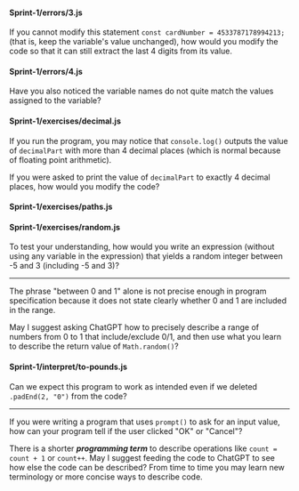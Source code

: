 #### Sprint-1/errors/3.js
If you cannot modify this statement `const cardNumber = 4533787178994213;`
(that is, keep the variable's value unchanged), 
how would you modify the code so that it can still extract the last 4 digits from its value.

#### Sprint-1/errors/4.js
Have you also noticed the variable names do not quite match the values assigned to the variable?

#### Sprint-1/exercises/decimal.js
If you run the program, you may notice that `console.log()` outputs the value of `decimalPart` 
with more than 4 decimal places (which is normal because of floating point arithmetic). 

If you were asked to print the value of `decimalPart` to exactly 4 decimal places,
how would you modify the code?

#### Sprint-1/exercises/paths.js



#### Sprint-1/exercises/random.js
To test your understanding, how would you write an expression 
(without using any variable in the expression) that yields a random 
integer between -5 and 3 (including -5 and 3)?

---

The phrase "between 0 and 1" alone is not precise enough in program specification because 
it does not state clearly whether 0 and 1 are included in the range.

May I suggest asking ChatGPT how to precisely describe a range of numbers from 0 to 1 
that include/exclude 0/1, and then use what you learn to describe the return value of 
`Math.random()`?

#### Sprint-1/interpret/to-pounds.js
 Can we expect this program to work as intended even if we deleted `.padEnd(2, "0")` from the code?

----

If you were writing a program that uses `prompt()` to ask for an input value, how can 
your program tell if the user clicked "OK" or "Cancel"?

There is a shorter ***programming term*** to describe operations like `count = count + 1` or `count++`. 
May I suggest feeding the code to ChatGPT to see how else the code can be described? 
From time to time you may learn new terminology or more concise ways to describe code.
